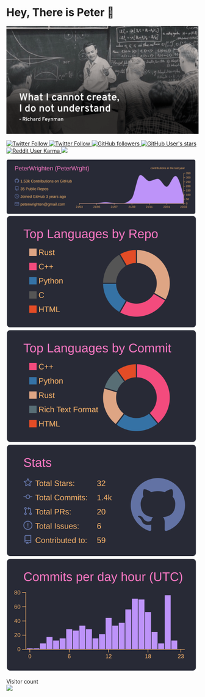 # **Hey, There is Peter**  👋
[![Feynman](https://raw.githubusercontent.com/PeterWrighten/MarkDown_Photo/main/feynman.png)](https://peterwrighten.github.io/)
<p align="left">
  <a href="http://twitter.com/PeterWr31819086">
    <img alt="Twitter Follow" src="https://img.shields.io/twitter/follow/PeterWr31819086?label=twitter&style=social" />
  </a>
  <a href="http://t.me/piedpeter">
    <img alt="Twitter Follow" src="https://img.shields.io/badge/Telegram-2CA5E0?style=social&logo=telegram&logoColor=white" />
  </a>
  <a href="https://github.com/PeterWrighten">
    <img alt="GitHub followers" src="https://img.shields.io/github/followers/PeterWrighten?style=social" />
  </a>
  <a href="https://github.com/PeterWrighten">
    <img alt="GitHub User's stars" src="https://img.shields.io/github/stars/PeterWrighten?style=social">
  </a>
  <a href="https://www.reddit.com/user/Peter-Wright0107">
    <img alt="Reddit User Karma" src="https://img.shields.io/reddit/user-karma/combined/Peter-Wright0107?label=reddit&style=social" />
  </a>
  <a href="https://stackoverflow.com/users/15865487/peterwrght">
    <img height="20" src="https://img.shields.io/stackexchange/stackoverflow/r/15865487?label=StackOverflow&logo=stack-overflow&style=social" />
  </a>
</p>

[![](./profile-summary-card-output/dracula/0-profile-details.svg)](https://peterwrighten.github.io/)
[![](./profile-summary-card-output/dracula/1-repos-per-language.svg)](https://peterwrighten.github.io/) 
[![](./profile-summary-card-output/dracula/2-most-commit-language.svg)](https://peterwrighten.github.io/)
[![](./profile-summary-card-output/dracula/3-stats.svg)](https://peterwrighten.github.io/)
[![](./profile-summary-card-output/dracula/4-productive-time.svg)](https://peterwrighten.github.io/)

<p align="left">
 Visitor count<br>
 <img src="https://profile-counter.glitch.me/PeterWrighten/count.svg" />
</p>

